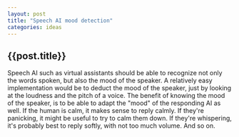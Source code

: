 ```yaml
---
layout: post
title: "Speech AI mood detection"
categories: ideas
---
```


<h2>{{post.title}}</h2>

Speech AI such as virtual assistants should be able to recognize not only the words spoken, but also the mood of the speaker.
A relatively easy implementation would be to deduct the mood of the speaker, just by looking at the loudness and the pitch of a voice.
The benefit of knowing the mood of the speaker, is to be able to adapt the "mood" of the responding AI as well.
If the human is calm, it makes sense to reply calmly.
If they're panicking, it might be useful to try to calm them down.
If they're whispering, it's probably best to reply softly, with not too much volume.
And so on.

